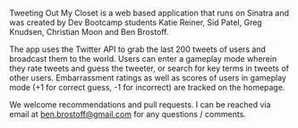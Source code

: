 Tweeting Out My Closet is a web based application that runs on Sinatra and was created by Dev Bootcamp students Katie Reiner, Sid Patel, Greg Knudsen, Christian Moon and Ben Brostoff. 

The app uses the Twitter API to grab the last 200 tweets of users and broadcast them to the world. Users can enter a gameplay mode wherein they rate tweets and guess the tweeter, or search for key terms in tweets of other users. Embarrassment ratings as well as scores of users in gameplay mode (+1 for correct guess, -1 for incorrect) are tracked on the homepage. 

We welcome recommendations and pull requests. I can be reached via email at ben.brostoff@gmail.com for any questions / comments.